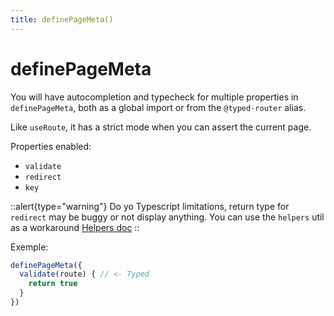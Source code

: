 ```yaml
---
title: definePageMeta()
---
```



# definePageMeta

You will have autocompletion and typecheck for multiple properties in `definePageMeta`, both as a global import or from the `@typed-router` alias.

Like `useRoute`, it has a strict mode when you can assert the current page.

Properties enabled: 

- `validate`
- `redirect`
- `key`

::alert{type="warning"}
Do yo Typescript limitations, return type for `redirect` may be buggy or not display anything.
You can use the `helpers` util as a workaround [Helpers doc](./7.helpers.md)
::


Exemple: 

```ts
definePageMeta({
  validate(route) { // <- Typed
    return true
  }
})

```